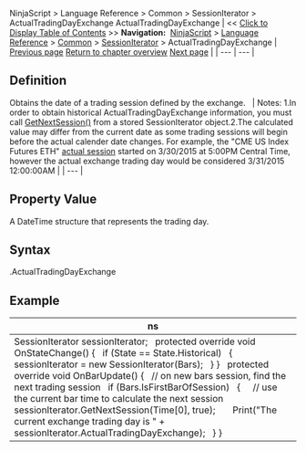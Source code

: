 ﻿
NinjaScript > Language Reference > Common > SessionIterator > ActualTradingDayExchange
ActualTradingDayExchange
| << [Click to Display Table of Contents](actualtradingdayexchange.md) >> **Navigation:**     [NinjaScript](ninjascript.md) > [Language Reference](language_reference_wip.md) > [Common](common.md) > [SessionIterator](sessioniterator.md) > ActualTradingDayExchange | [Previous page](actualtradingdayendlocal.md) [Return to chapter overview](sessioniterator.md) [Next page](calculatetradingday.md) |
| --- | --- |
## Definition
Obtains the date of a trading session defined by the exchange.
 
| Notes: 1.In order to obtain historical ActualTradingDayExchange information, you must call [GetNextSession()](getnextsession.md) from a stored SessionIterator object.2.The calculated value may differ from the current date as some trading sessions will begin before the actual calender date changes. For example, the "CME US Index Futures ETH" [actual session](accumulation_distribution_adl.md) started on 3/30/2015 at 5:00PM Central Time, however the actual exchange trading day would be considered 3/31/2015 12:00:00AM |
| --- |

## 
## 
## Property Value
A DateTime structure that represents the trading day.
 
## Syntax
<sessionIterator>.ActualTradingDayExchange
## 
## Example
| ns |
| --- |
| SessionIterator sessionIterator;   protected override void OnStateChange() {    if (State == State.Historical)    {      sessionIterator = new SessionIterator(Bars);    } }   protected override void OnBarUpdate() {    // on new bars session, find the next trading session    if (Bars.IsFirstBarOfSession)    {      // use the current bar time to calculate the next session      sessionIterator.GetNextSession(Time[0], true);        Print("The current exchange trading day is " + sessionIterator.ActualTradingDayExchange);    } } |
